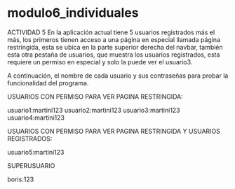 # modulo6_individuales
ACTIVIDAD 5
En la aplicación actual tiene 5 usuarios registrados más el más, los primeros tienen acceso a una página en especial llamada página restringida, esta se ubica en la parte superior derecha del navbar, también esta otra pestaña de usuarios, que muestra los usuarios registrados, esta requiere un permiso en especial y solo la puede ver el usuario3.

A continuación, el nombre de cada usuario y sus contraseñas para probar la funcionalidad del programa.

USUARIOS CON PERMISO PARA VER PAGINA RESTRINGIDA:

usuario1:martini123
usuario2:martini123
usuario3:martini123
usuario4:martini123

USUARIOS CON PERMISO PARA VER PAGINA RESTRINGIDA Y USUARIOS REGISTRADOS:

usuario5:martini123

SUPERUSUARIO

boris:123

